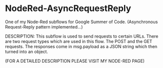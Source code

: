 # NodeRed-AsyncRequestReply
One of my Node-Red subflows for Google Summer of Code. (Asynchronous Request-Reply pattern implemented...)

DESCRIPTION:
  This subflow is used to send requests to certain URLs. There are two request types which are used in this flow. The POST and the GET requests. The responses come in msg.payload as a JSON string which then turned into an object.
  
(FOR A DETAILED DESCRIPTION PLEASE VISIT MY NODE-RED PAGE)

